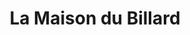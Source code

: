 ---
title: "La Maison du Billard"
url: /sailly-sur-la-lys/la-maison-du-billard-rue-des-soupirs/
shop: jouets
---